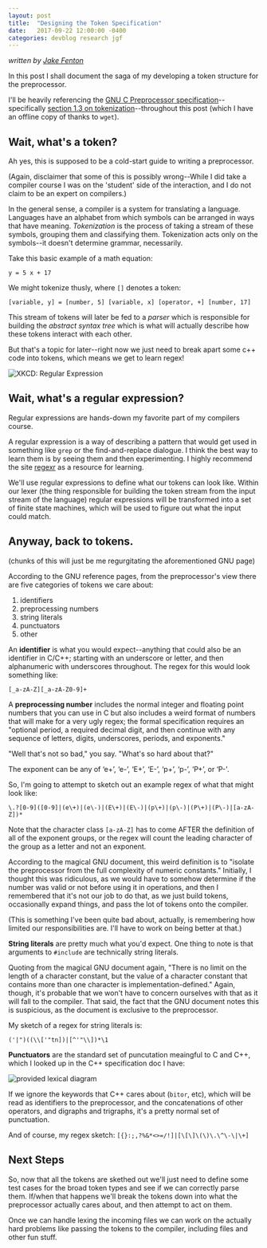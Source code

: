 ```yaml
---
layout: post
title:  "Designing the Token Specification"
date:   2017-09-22 12:00:00 -0400
categories: devblog research jgf
---
```

_written by [Jake Fenton](https://github.com/bocajnotnef)_

In this post I shall document the saga of my developing a token structure for the preprocessor.

I'll be heavily referencing the [GNU C Preprocessor specification](https://gcc.gnu.org/onlinedocs/cpp/)--specifically [section 1.3 on tokenization](https://gcc.gnu.org/onlinedocs/cpp/Tokenization.html#Tokenization)--throughout this post (which I have an offline copy of thanks to `wget`).

## Wait, what's a token?

Ah yes, this is supposed to be a cold-start guide to writing a preprocessor.

(Again, disclaimer that some of this is possibly wrong--While I did take a compiler course I was on the 'student' side of the interaction, and I do not claim to be an expert on compilers.)

In the general sense, a compiler is a system for translating a language. Languages have an alphabet from which symbols can be arranged in ways that have meaning. _Tokenization_ is the process of taking a stream of these symbols, grouping them and classifying them. Tokenization acts only on the symbols--it doesn't determine grammar, necessarily.

Take this basic example of a math equation:

```
y = 5 x + 17
```

We might tokenize thusly, where `[]` denotes a token:

```
[variable, y] = [number, 5] [variable, x] [operator, +] [number, 17]
```

This stream of tokens will later be fed to a _parser_ which is responsible for building the _abstract syntax tree_ which is what will actually describe how these tokens interact with each other.

But that's a topic for later--right now we just need to break apart some c++ code into tokens, which means we get to learn regex!

![XKCD: Regular Expression](https://imgs.xkcd.com/comics/regular_expressions.png)

## Wait, what's a regular expression?

Regular expressions are hands-down my favorite part of my compilers course.

A regular expression is a way of describing a pattern that would get used in something like `grep` or the find-and-replace dialogue. I think the best way to learn them is by seeing them and then experimenting. I highly recommend the site [regexr](https://regexr.com/) as a resource for learning.

We'll use regular expressions to define what our tokens can look like. Within our lexer (the thing responsible for building the token stream from the input stream of the language) regular expressions will be transformed into a set of finite state machines, which will be used to figure out what the input could match.

## Anyway, back to tokens.

(chunks of this will just be me regurgitating the aforementioned GNU page)

According to the GNU reference pages, from the preprocessor's view there are five categories of tokens we care about:

1. identifiers
1. preprocessing numbers
1. string literals
1. punctuators
1. other

An **identifier** is what you would expect--anything that could also be an identifier in C/C++; starting with an underscore or letter, and then alphanumeric with underscores throughout. The regex for this would look something like:

`[_a-zA-Z][_a-zA-Z0-9]+`

A **preprocessing number** includes the normal integer and floating point numbers that you can use in C but also includes a weird format of numbers that will make for a very ugly regex; the formal specification requires an "optional period, a required decimal digit, and then continue with any sequence of letters, digits, underscores, periods, and exponents."

"Well that's not so bad," you say. "What's so hard about that?"

The exponent can be any of ‘e+’, ‘e-’, ‘E+’, ‘E-’, ‘p+’, ‘p-’, ‘P+’, or ‘P-'.

So, I'm going to attempt to sketch out an example regex of what that might look like:

`\.?[0-9]([0-9]|(e\+)|(e\-)|(E\+)|(E\-)|(p\+)|(p\-)|(P\+)|(P\-)|[a-zA-Z])*`

Note that the character class `[a-zA-Z]` has to come AFTER the definition of all of the exponent groups, or the regex will count the leading character of the group as a letter and not an exponent.

According to the magical GNU document, this weird definition is to "isolate the preprocessor from the full complexity of numeric constants." Initially, I thought this was ridiculous, as we would have to somehow determine if the number was valid or not before using it in operations, and then I remembered that it's not our job to do that, as we just build tokens, occasionally expand things, and pass the lot of tokens onto the compiler.

(This is something I've been quite bad about, actually, is remembering how limited our responsibilities are. I'll have to work on being better at that.)

**String literals** are pretty much what you'd expect. One thing to note is that arguments to `#include` are technically string literals.

Quoting from the magical GNU document again, "There is no limit on the length of a character constant, but the value of a character constant that contains more than one character is implementation-defined." Again, though, it's probable that we won't have to concern ourselves with that as it will fall to the compiler. That said, the fact that the GNU document notes this is suspicious, as the document is exclusive to the preprocessor.

My sketch of a regex for string literals is:

`('|")((\\['"tn])|[^'"\\])*\1`

**Punctuators** are the standard set of puncutation meaingful to C and C++, which I looked up in the C++ specification doc I have:

![provided lexical diagram](/assets/cpp_punctuation_spec.png)

If we ignore the keywords that C++ cares about (`bitor`, etc), which will be read as identifiers to the preprocessor, and the concatenations of other operators, and digraphs and trigraphs, it's a pretty normal set of punctuation.

And of course, my regex sketch:
`[{}:;,?%&*<>=/!]|[\[\]\(\)\.\^\-\|\+]`

## Next Steps

So, now that all the tokens are skethed out we'll just need to define some test cases for the broad token types and see if we can correctly parse them. If/when that happens we'll break the tokens down into what the preprocessor actually cares about, and then attempt to act on them.

Once we can handle lexing the incoming files we can work on the actually hard problems like passing the tokens to the compiler, including files and other fun stuff.